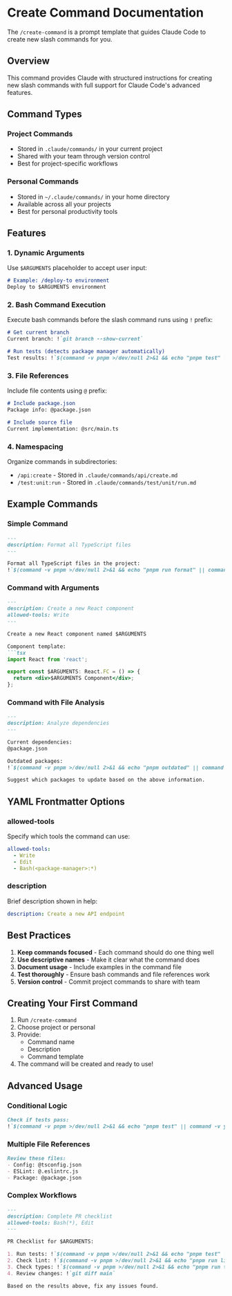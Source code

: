 # Create Command Documentation

The `/create-command` is a prompt template that guides Claude Code to create new slash commands for you.

## Overview

This command provides Claude with structured instructions for creating new slash commands with full support for Claude Code's advanced features.

## Command Types

### Project Commands
- Stored in `.claude/commands/` in your current project
- Shared with your team through version control
- Best for project-specific workflows

### Personal Commands
- Stored in `~/.claude/commands/` in your home directory
- Available across all your projects
- Best for personal productivity tools

## Features

### 1. Dynamic Arguments

Use `$ARGUMENTS` placeholder to accept user input:

```markdown
# Example: /deploy-to environment
Deploy to $ARGUMENTS environment
```

### 2. Bash Command Execution

Execute bash commands before the slash command runs using `!` prefix:

```markdown
# Get current branch
Current branch: !`git branch --show-current`

# Run tests (detects package manager automatically)
Test results: !`$(command -v pnpm >/dev/null 2>&1 && echo "pnpm test" || command -v yarn >/dev/null 2>&1 && echo "yarn test" || echo "npm test")`
```

### 3. File References

Include file contents using `@` prefix:

```markdown
# Include package.json
Package info: @package.json

# Include source file
Current implementation: @src/main.ts
```

### 4. Namespacing

Organize commands in subdirectories:
- `/api:create` - Stored in `.claude/commands/api/create.md`
- `/test:unit:run` - Stored in `.claude/commands/test/unit/run.md`

## Example Commands

### Simple Command
```markdown
---
description: Format all TypeScript files
---

Format all TypeScript files in the project:
!`$(command -v pnpm >/dev/null 2>&1 && echo "pnpm run format" || command -v yarn >/dev/null 2>&1 && echo "yarn format" || echo "npm run format")`
```

### Command with Arguments
```markdown
---
description: Create a new React component
allowed-tools: Write
---

Create a new React component named $ARGUMENTS

Component template:
```tsx
import React from 'react';

export const $ARGUMENTS: React.FC = () => {
  return <div>$ARGUMENTS Component</div>;
};
```

### Command with File Analysis
```markdown
---
description: Analyze dependencies
---

Current dependencies:
@package.json

Outdated packages:
!`$(command -v pnpm >/dev/null 2>&1 && echo "pnpm outdated" || command -v yarn >/dev/null 2>&1 && echo "yarn outdated" || echo "npm outdated")`

Suggest which packages to update based on the above information.
```

## YAML Frontmatter Options

### allowed-tools
Specify which tools the command can use:
```yaml
allowed-tools:
  - Write
  - Edit
  - Bash(<package-manager>:*)
```

### description
Brief description shown in help:
```yaml
description: Create a new API endpoint
```

## Best Practices

1. **Keep commands focused** - Each command should do one thing well
2. **Use descriptive names** - Make it clear what the command does
3. **Document usage** - Include examples in the command file
4. **Test thoroughly** - Ensure bash commands and file references work
5. **Version control** - Commit project commands to share with team

## Creating Your First Command

1. Run `/create-command`
2. Choose project or personal
3. Provide:
   - Command name
   - Description
   - Command template
4. The command will be created and ready to use!

## Advanced Usage

### Conditional Logic
```markdown
Check if tests pass:
!`$(command -v pnpm >/dev/null 2>&1 && echo "pnpm test" || command -v yarn >/dev/null 2>&1 && echo "yarn test" || echo "npm test") && echo "Tests passed" || echo "Tests failed"`
```

### Multiple File References
```markdown
Review these files:
- Config: @tsconfig.json
- ESLint: @.eslintrc.js
- Package: @package.json
```

### Complex Workflows
```markdown
---
description: Complete PR checklist
allowed-tools: Bash(*), Edit
---

PR Checklist for $ARGUMENTS:

1. Run tests: !`$(command -v pnpm >/dev/null 2>&1 && echo "pnpm test" || command -v yarn >/dev/null 2>&1 && echo "yarn test" || echo "npm test")`
2. Check lint: !`$(command -v pnpm >/dev/null 2>&1 && echo "pnpm run lint" || command -v yarn >/dev/null 2>&1 && echo "yarn lint" || echo "npm run lint")`
3. Check types: !`$(command -v pnpm >/dev/null 2>&1 && echo "pnpm run typecheck" || command -v yarn >/dev/null 2>&1 && echo "yarn typecheck" || echo "npm run typecheck")`
4. Review changes: !`git diff main`

Based on the results above, fix any issues found.
```